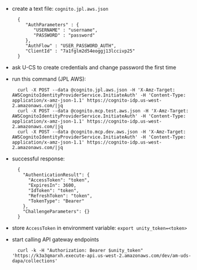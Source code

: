 - create a text file: `cognito.jpl.aws.json`

        {
           "AuthParameters" : {
              "USERNAME" : "username",
              "PASSWORD" : "password"
           },
           "AuthFlow" : "USER_PASSWORD_AUTH",
           "ClientId" : "7a1fglm2d54eoggj13lccivp25"
        }
- ask U-CS to create credentials and change password the first time
- run this command (JPL AWS):

        curl -X POST --data @cognito.jpl.aws.json -H 'X-Amz-Target: AWSCognitoIdentityProviderService.InitiateAuth' -H 'Content-Type: application/x-amz-json-1.1' https://cognito-idp.us-west-2.amazonaws.com/|jq
        curl -X POST --data @cognito.mcp.test.aws.json -H 'X-Amz-Target: AWSCognitoIdentityProviderService.InitiateAuth' -H 'Content-Type: application/x-amz-json-1.1' https://cognito-idp.us-west-2.amazonaws.com/|jq
        curl -X POST --data @cognito.mcp.dev.aws.json -H 'X-Amz-Target: AWSCognitoIdentityProviderService.InitiateAuth' -H 'Content-Type: application/x-amz-json-1.1' https://cognito-idp.us-west-2.amazonaws.com/|jq
- successful response:

        {
          "AuthenticationResult": {
            "AccessToken": "token",
            "ExpiresIn": 3600,
            "IdToken": "token",
            "RefreshToken": "token",
            "TokenType": "Bearer"
          },
          "ChallengeParameters": {}
        } 
- store `AccessToken` in environment variable: `export unity_token=<token>`
- start calling API gateway endpoints

        curl -k -H "Authorization: Bearer $unity_token" 'https://k3a3qmarxh.execute-api.us-west-2.amazonaws.com/dev/am-uds-dapa/collections'
